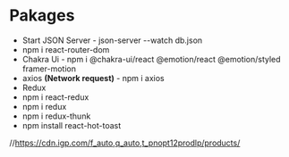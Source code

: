 # Pakages

- Start JSON Server - json-server --watch db.json
- npm i react-router-dom
- Chakra Ui - npm i @chakra-ui/react @emotion/react @emotion/styled framer-motion
- axios **(Network request)** - npm i axios
- Redux
 - npm i react-redux
 - npm i redux
 - npm i redux-thunk
- npm install react-hot-toast


//https://cdn.igp.com/f_auto,q_auto,t_pnopt12prodlp/products/